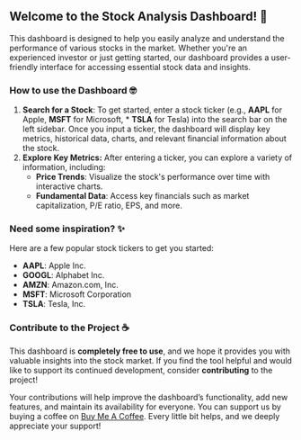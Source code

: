 ## Welcome to the Stock Analysis Dashboard! :rocket:

This dashboard is designed to help you easily analyze and understand the performance of various stocks in the market.
Whether you're an experienced investor or just getting started, our dashboard provides a user-friendly interface for
accessing essential stock data and insights.

### How to use the Dashboard :nerd_face:

1. **Search for a Stock**: To get started, enter a stock ticker (e.g., **AAPL** for Apple, **MSFT** for Microsoft, *
   **TSLA** for
   Tesla) into the search bar on the left sidebar. Once you input a ticker, the dashboard will display key metrics,
   historical data, charts, and relevant financial information about the stock.
2. **Explore Key Metrics:** After entering a ticker, you can explore a variety of information, including:
    - **Price Trends**: Visualize the stock's performance over time with interactive charts.
    - **Fundamental Data**: Access key financials such as market capitalization, P/E ratio, EPS, and more.

### Need some inspiration? :sparkles:

Here are a few popular stock tickers to get you started:

- **AAPL**: Apple Inc.
- **GOOGL**: Alphabet Inc.
- **AMZN**: Amazon.com, Inc.
- **MSFT**: Microsoft Corporation
- **TSLA**: Tesla, Inc.

### Contribute to the Project :coffee:

This dashboard is **completely free to use**, and we hope it provides you with valuable insights into the stock market.
If you find the tool helpful and would like to support its continued development, consider **contributing** to the
project!

Your contributions will help improve the dashboard’s functionality, add new features, and maintain its availability for
everyone. You can support us by buying a coffee on [Buy Me A Coffee](https://buymeacoffee.com/devpatrici0). Every little
bit helps, and we
deeply appreciate your support!
